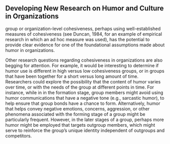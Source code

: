 ## Developing New Research on Humor and Culture in Organizations

group or organization-level cohesiveness, perhaps using well-established measures of cohesiveness (see Duncan, 1984, for an example of empirical research in which an ad hoc measure was used), has the potential to provide clear evidence for one of the foundational assumptions made about humor in organizations.

Other research questions regarding cohesiveness in organizations are also begging for attention. For example, it would be interesting to determine if humor use is different in high versus low cohesiveness groups, or in groups that have been together for a short versus long amount of time. Researchers could explore the possibility that the content of humor varies over time, or with the needs of the group at different points in time. For instance, while in in the formation stage, group members might avoid using humor communications that have a negative tone (e.g., sarcastic humor), to help ensure that group bonds have a chance to form. Alternatively, humor that helps convey negative emotions, concerns, aggression, or other phenomena associated with the forming stage of a group might be particularly frequent. However, in the later stages of a group, perhaps more humor might be employed that targets outgroup members, which might serve to reinforce the group’s unique identity independent of outgroups and competitors.